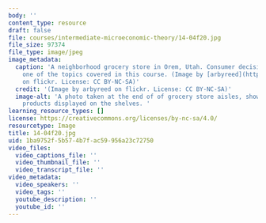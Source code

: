 ```yaml
---
body: ''
content_type: resource
draft: false
file: courses/intermediate-microeconomic-theory/14-04f20.jpg
file_size: 97374
file_type: image/jpeg
image_metadata:
  caption: 'A neighborhood grocery store in Orem, Utah. Consumer decision-making is
    one of the topics covered in this course. (Image by [arbyreed](https://www.flickr.com/photos/19779889@N00/28347664145/)
    on flickr. License: CC BY-NC-SA)'
  credit: '(Image by arbyreed on flickr. License: CC BY-NC-SA)'
  image-alt: 'A photo taken at the end of of grocery store aisles, showing countless
    products displayed on the shelves. '
learning_resource_types: []
license: https://creativecommons.org/licenses/by-nc-sa/4.0/
resourcetype: Image
title: 14-04f20.jpg
uid: 1ba9752f-5b57-4b7f-ac59-956a23c72750
video_files:
  video_captions_file: ''
  video_thumbnail_file: ''
  video_transcript_file: ''
video_metadata:
  video_speakers: ''
  video_tags: ''
  youtube_description: ''
  youtube_id: ''
---
```

